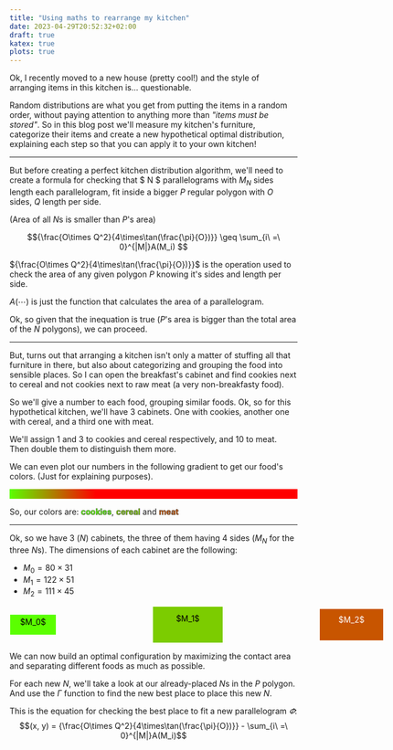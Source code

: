 ```yaml
---
title: "Using maths to rearrange my kitchen"
date: 2023-04-29T20:52:32+02:00
draft: true
katex: true
plots: true
---
```


Ok, I recently moved to a new house (pretty cool!) and the style of arranging items in this kitchen is... questionable.

Random distributions are what you get from putting the items in a random order, without paying attention to anything
more than *"items must be stored"*. So in this blog post we'll measure my kitchen's furniture, categorize their items and create a new hypothetical optimal distribution, explaining each step so that you can apply it to your own kitchen!

---

But before creating a perfect kitchen distribution algorithm, we'll need to create a formula for checking that $ N $ parallelograms with $M_N$ sides length each parallelogram, fit inside a bigger $P$ regular polygon with $O$ sides, $Q$ length per side.

(Area of all $N$s is smaller than $P$'s area)

$${\frac{O\times Q^2}{4\times\tan(\frac{\pi}{O})}} \geq \sum_{i\ =\ 0}^{|M|}A(M_i) $$

${\frac{O\times Q^2}{4\times\tan(\frac{\pi}{O})}}$ is the operation used to check the area of any given polygon $P$ knowing it's sides and length per side.

$A(\cdots)$ is just the function that calculates the area of a parallelogram.

Ok, so given that the inequation is true ($P$'s area is bigger than the total area of the $N$ polygons), we can proceed.

---

But, turns out that arranging a kitchen isn't only a matter of stuffing all that furniture in there, but also about categorizing and grouping the food into sensible places. So I can open the breakfast's cabinet and find cookies next to cereal and not cookies next to raw meat (a very non-breakfasty food).

So we'll give a number to each food, grouping similar foods.
Ok, so for this hypothetical kitchen, we'll have 3 cabinets. One with cookies, another one with cereal, and a third one with meat.

We'll assign 1 and 3 to cookies and cereal respectively, and 10 to meat. Then double them to distinguish them more.

We can even plot our numbers in the following gradient to get our food's colors. (Just for explaining purposes).

<div class="gradient"><wbr></div>

So, our colors are: <span class="cookies">**cookies**</span>, <span class="cereal">**cereal**</span> and <span class="meat">**meat**</span>

---

Ok, so we have 3 ($N$) cabinets, the three of them having 4 sides ($M_N$ for the three $N$s). The dimensions of each
cabinet are the following:

* $M_0 = 80 \times 31$
* $M_1 = 122 \times 51$
* $M_2 = 111 \times 45$

<div class="mwrapper">
	<div class="m0">$M_0$</div>
	<div class="m1">$M_1$</div>
	<div class="m2">$M_2$</div>
</div>

We can now build an optimal configuration by maximizing the contact area and separating different foods as much as possible.

For each new $N$, we'll take a look at our already-placed $N$s in the $P$ polygon. And use the $\Gamma$ function to find the new best place to place this new $N$.

This is the equation for checking the best place to fit a new parallelogram $\varPhi$:
$$(x, y) = {\frac{O\times Q^2}{4\times\tan(\frac{\pi}{O})}} - \sum_{i\ =\ 0}^{|M|}A(M_i)$$

<style>
.gradient {
	background: rgb(91,255,0);
	background: -moz-linear-gradient(90deg, rgba(91,255,0,1) 0%, rgba(255,0,0,1) 30%);
	background: -webkit-linear-gradient(90deg, rgba(91,255,0,1) 0%, rgba(255,0,0,1) 30%);
	background: linear-gradient(90deg, rgba(91,255,0,1) 0%, rgba(255,0,0,1) 30%);
	filter: progid:DXImageTransform.Microsoft.gradient(startColorstr="#5bff00",endColorstr="#ff0000",GradientType=1);
}
.cookies {
	color: #5bff00;
	-webkit-text-stroke: 0.5px #292a2d;
}
.cereal {
	color: #7ccc00;
	-webkit-text-stroke: 0.5px #292a2d;

}
.meat {
	color: #c85500;
	-webkit-text-stroke: 0.5px #292a2d;

}
.m0 {
	width: 80px;
	height: 31px;
	padding-top: 4px;
	text-align: center;
	vertical-align: center;
	border: 1px solid white;
	color: black;
	background-color: #5bff00;
}
.m1 {
	width: 122px;
	height: 51px;
	padding-top: 12px;
  text-align: center;
	vertical-align: center;
	border: 1px solid white;
	color: black;
	background-color: #7ccc00;
}

.m2 {
	width: 111px;
	height: 45px;
	padding-top: 10px;
  text-align: center;
	vertical-align: center;
	border: 1px solid white;
	color: white;
	background-color: #c85500;
}
.mwrapper {
	display: grid;
	grid-template-columns: 1fr 1fr 1fr;
	grid-gap: 33.33%;
	align-items: center;
}

</style>

